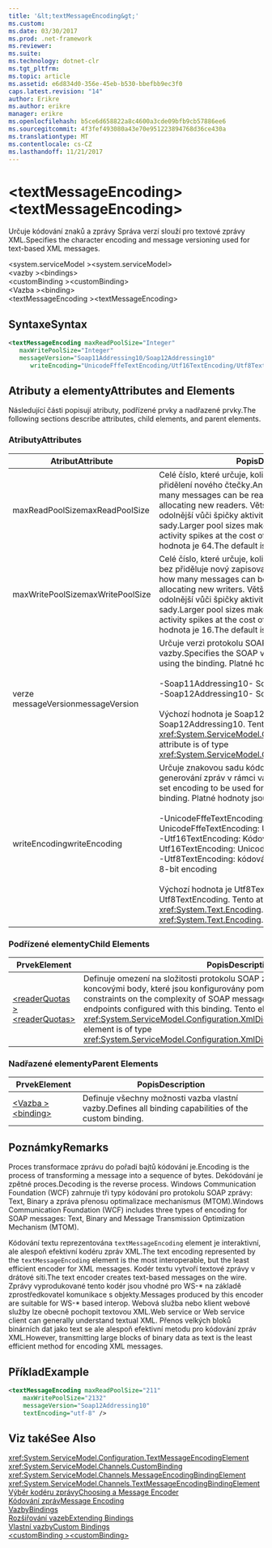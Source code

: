 ```yaml
---
title: '&lt;textMessageEncoding&gt;'
ms.custom: 
ms.date: 03/30/2017
ms.prod: .net-framework
ms.reviewer: 
ms.suite: 
ms.technology: dotnet-clr
ms.tgt_pltfrm: 
ms.topic: article
ms.assetid: e6d834d0-356e-45eb-b530-bbefbb9ec3f0
caps.latest.revision: "14"
author: Erikre
ms.author: erikre
manager: erikre
ms.openlocfilehash: b5ce6d658822a8c4600a3cde09bfb9cb57886ee6
ms.sourcegitcommit: 4f3fef493080a43e70e951223894768d36ce430a
ms.translationtype: MT
ms.contentlocale: cs-CZ
ms.lasthandoff: 11/21/2017
---
```

# <a name="lttextmessageencodinggt"></a><span data-ttu-id="a778e-102">&lt;textMessageEncoding&gt;</span><span class="sxs-lookup"><span data-stu-id="a778e-102">&lt;textMessageEncoding&gt;</span></span>
<span data-ttu-id="a778e-103">Určuje kódování znaků a zprávy Správa verzí slouží pro textové zprávy XML.</span><span class="sxs-lookup"><span data-stu-id="a778e-103">Specifies the character encoding and message versioning used for text-based XML messages.</span></span>  
  
 <span data-ttu-id="a778e-104">\<system.serviceModel ></span><span class="sxs-lookup"><span data-stu-id="a778e-104">\<system.serviceModel></span></span>  
<span data-ttu-id="a778e-105">\<vazby ></span><span class="sxs-lookup"><span data-stu-id="a778e-105">\<bindings></span></span>  
<span data-ttu-id="a778e-106">\<customBinding ></span><span class="sxs-lookup"><span data-stu-id="a778e-106">\<customBinding></span></span>  
<span data-ttu-id="a778e-107">\<Vazba ></span><span class="sxs-lookup"><span data-stu-id="a778e-107">\<binding></span></span>  
<span data-ttu-id="a778e-108">\<textMessageEncoding ></span><span class="sxs-lookup"><span data-stu-id="a778e-108">\<textMessageEncoding></span></span>  
  
## <a name="syntax"></a><span data-ttu-id="a778e-109">Syntaxe</span><span class="sxs-lookup"><span data-stu-id="a778e-109">Syntax</span></span>  
  
```xml  
<textMessageEncoding maxReadPoolSize="Integer"  
   maxWritePoolSize="Integer"  
   messageVersion="Soap11Addressing10/Soap12Addressing10"  
      writeEncoding="UnicodeFffeTextEncoding/Utf16TextEncoding/Utf8TextEncoding" />  
```  
  
## <a name="attributes-and-elements"></a><span data-ttu-id="a778e-110">Atributy a elementy</span><span class="sxs-lookup"><span data-stu-id="a778e-110">Attributes and Elements</span></span>  
 <span data-ttu-id="a778e-111">Následující části popisují atributy, podřízené prvky a nadřazené prvky.</span><span class="sxs-lookup"><span data-stu-id="a778e-111">The following sections describe attributes, child elements, and parent elements.</span></span>  
  
### <a name="attributes"></a><span data-ttu-id="a778e-112">Atributy</span><span class="sxs-lookup"><span data-stu-id="a778e-112">Attributes</span></span>  
  
|<span data-ttu-id="a778e-113">Atribut</span><span class="sxs-lookup"><span data-stu-id="a778e-113">Attribute</span></span>|<span data-ttu-id="a778e-114">Popis</span><span class="sxs-lookup"><span data-stu-id="a778e-114">Description</span></span>|  
|---------------|-----------------|  
|<span data-ttu-id="a778e-115">maxReadPoolSize</span><span class="sxs-lookup"><span data-stu-id="a778e-115">maxReadPoolSize</span></span>|<span data-ttu-id="a778e-116">Celé číslo, které určuje, kolik zpráv lze číst souběžně bez přidělení nového čtečky.</span><span class="sxs-lookup"><span data-stu-id="a778e-116">An integer that specifies how many messages can be read simultaneously without allocating new readers.</span></span> <span data-ttu-id="a778e-117">Větší velikosti fondu se systém odolnější vůči špičky aktivity za cenu větší pracovní sady.</span><span class="sxs-lookup"><span data-stu-id="a778e-117">Larger pool sizes make the system more tolerant to activity spikes at the cost of a larger working set.</span></span> <span data-ttu-id="a778e-118">Výchozí hodnota je 64.</span><span class="sxs-lookup"><span data-stu-id="a778e-118">The default is 64.</span></span>|  
|<span data-ttu-id="a778e-119">maxWritePoolSize</span><span class="sxs-lookup"><span data-stu-id="a778e-119">maxWritePoolSize</span></span>|<span data-ttu-id="a778e-120">Celé číslo, které určuje, kolik zpráv lze najednou odeslat bez přiděluje nový zapisovače.</span><span class="sxs-lookup"><span data-stu-id="a778e-120">An integer that specifies how many messages can be sent simultaneously without allocating new writers.</span></span> <span data-ttu-id="a778e-121">Větší velikosti fondu se systém odolnější vůči špičky aktivity za cenu větší pracovní sady.</span><span class="sxs-lookup"><span data-stu-id="a778e-121">Larger pool sizes make the system more tolerant to activity spikes at the cost of a larger working set.</span></span> <span data-ttu-id="a778e-122">Výchozí hodnota je 16.</span><span class="sxs-lookup"><span data-stu-id="a778e-122">The default is 16.</span></span>|  
|<span data-ttu-id="a778e-123">verze messageVersion</span><span class="sxs-lookup"><span data-stu-id="a778e-123">messageVersion</span></span>|<span data-ttu-id="a778e-124">Určuje verzi protokolu SOAP zprávy odeslané pomocí vazby.</span><span class="sxs-lookup"><span data-stu-id="a778e-124">Specifies the SOAP version of the messages sent using the binding.</span></span> <span data-ttu-id="a778e-125">Platné hodnoty jsou</span><span class="sxs-lookup"><span data-stu-id="a778e-125">Valid values are</span></span><br /><br /> <span data-ttu-id="a778e-126">-Soap11Addressing10</span><span class="sxs-lookup"><span data-stu-id="a778e-126">-   Soap11Addressing10</span></span><br /><span data-ttu-id="a778e-127">-Soap12Addressing10</span><span class="sxs-lookup"><span data-stu-id="a778e-127">-   Soap12Addressing10</span></span><br /><br /> <span data-ttu-id="a778e-128">Výchozí hodnota je Soap12Addressing10.</span><span class="sxs-lookup"><span data-stu-id="a778e-128">The default is Soap12Addressing10.</span></span> <span data-ttu-id="a778e-129">Tento atribut je typu <xref:System.ServiceModel.Channels.MessageVersion>.</span><span class="sxs-lookup"><span data-stu-id="a778e-129">This attribute is of type <xref:System.ServiceModel.Channels.MessageVersion>.</span></span>|  
|<span data-ttu-id="a778e-130">writeEncoding</span><span class="sxs-lookup"><span data-stu-id="a778e-130">writeEncoding</span></span>|<span data-ttu-id="a778e-131">Určuje znakovou sadu kódování má být použit pro generování zpráv v rámci vazby.</span><span class="sxs-lookup"><span data-stu-id="a778e-131">Specifies the character set encoding to be used for emitting messages on the binding.</span></span> <span data-ttu-id="a778e-132">Platné hodnoty jsou</span><span class="sxs-lookup"><span data-stu-id="a778e-132">Valid values are</span></span><br /><br /> <span data-ttu-id="a778e-133">-UnicodeFffeTextEncoding: Unicode BigEndian kódování</span><span class="sxs-lookup"><span data-stu-id="a778e-133">-   UnicodeFffeTextEncoding: Unicode BigEndian encoding</span></span><br /><span data-ttu-id="a778e-134">-Utf16TextEncoding: Kódování Unicode</span><span class="sxs-lookup"><span data-stu-id="a778e-134">-   Utf16TextEncoding: Unicode encoding</span></span><br /><span data-ttu-id="a778e-135">-Utf8TextEncoding: kódování 8bitové</span><span class="sxs-lookup"><span data-stu-id="a778e-135">-   Utf8TextEncoding: 8-bit encoding</span></span><br /><br /> <span data-ttu-id="a778e-136">Výchozí hodnota je Utf8TextEncoding.</span><span class="sxs-lookup"><span data-stu-id="a778e-136">The default is Utf8TextEncoding.</span></span> <span data-ttu-id="a778e-137">Tento atribut je typu <xref:System.Text.Encoding>.</span><span class="sxs-lookup"><span data-stu-id="a778e-137">This attribute is of type <xref:System.Text.Encoding>.</span></span>|  
  
### <a name="child-elements"></a><span data-ttu-id="a778e-138">Podřízené elementy</span><span class="sxs-lookup"><span data-stu-id="a778e-138">Child Elements</span></span>  
  
|<span data-ttu-id="a778e-139">Prvek</span><span class="sxs-lookup"><span data-stu-id="a778e-139">Element</span></span>|<span data-ttu-id="a778e-140">Popis</span><span class="sxs-lookup"><span data-stu-id="a778e-140">Description</span></span>|  
|-------------|-----------------|  
|[<span data-ttu-id="a778e-141">\<readerQuotas ></span><span class="sxs-lookup"><span data-stu-id="a778e-141">\<readerQuotas></span></span>](http://msdn.microsoft.com/library/3e5e42ff-cef8-478f-bf14-034449239bfd)|<span data-ttu-id="a778e-142">Definuje omezení na složitosti protokolu SOAP zprávy, které lze zpracovat koncovými body, které jsou konfigurovány pomocí této vazby.</span><span class="sxs-lookup"><span data-stu-id="a778e-142">Defines the constraints on the complexity of SOAP messages that can be processed by endpoints configured with this binding.</span></span> <span data-ttu-id="a778e-143">Tento element je typu <xref:System.ServiceModel.Configuration.XmlDictionaryReaderQuotasElement>.</span><span class="sxs-lookup"><span data-stu-id="a778e-143">This element is of type <xref:System.ServiceModel.Configuration.XmlDictionaryReaderQuotasElement>.</span></span>|  
  
### <a name="parent-elements"></a><span data-ttu-id="a778e-144">Nadřazené elementy</span><span class="sxs-lookup"><span data-stu-id="a778e-144">Parent Elements</span></span>  
  
|<span data-ttu-id="a778e-145">Prvek</span><span class="sxs-lookup"><span data-stu-id="a778e-145">Element</span></span>|<span data-ttu-id="a778e-146">Popis</span><span class="sxs-lookup"><span data-stu-id="a778e-146">Description</span></span>|  
|-------------|-----------------|  
|[<span data-ttu-id="a778e-147">\<Vazba ></span><span class="sxs-lookup"><span data-stu-id="a778e-147">\<binding></span></span>](../../../../../docs/framework/misc/binding.md)|<span data-ttu-id="a778e-148">Definuje všechny možnosti vazba vlastní vazby.</span><span class="sxs-lookup"><span data-stu-id="a778e-148">Defines all binding capabilities of the custom binding.</span></span>|  
  
## <a name="remarks"></a><span data-ttu-id="a778e-149">Poznámky</span><span class="sxs-lookup"><span data-stu-id="a778e-149">Remarks</span></span>  
 <span data-ttu-id="a778e-150">Proces transformace zprávu do pořadí bajtů kódování je.</span><span class="sxs-lookup"><span data-stu-id="a778e-150">Encoding is the process of transforming a message into a sequence of bytes.</span></span> <span data-ttu-id="a778e-151">Dekódování je zpětné proces.</span><span class="sxs-lookup"><span data-stu-id="a778e-151">Decoding is the reverse process.</span></span> <span data-ttu-id="a778e-152">Windows Communication Foundation (WCF) zahrnuje tři typy kódování pro protokolu SOAP zprávy: Text, Binary a zpráva přenosu optimalizace mechanismus (MTOM).</span><span class="sxs-lookup"><span data-stu-id="a778e-152">Windows Communication Foundation (WCF) includes three types of encoding for SOAP messages: Text, Binary and Message Transmission Optimization Mechanism (MTOM).</span></span>  
  
 <span data-ttu-id="a778e-153">Kódování textu reprezentována `textMessageEncoding` element je interaktivní, ale alespoň efektivní kodéru zpráv XML.</span><span class="sxs-lookup"><span data-stu-id="a778e-153">The text encoding represented by the `textMessageEncoding` element is the most interoperable, but the least efficient encoder for XML messages.</span></span>  <span data-ttu-id="a778e-154">Kodér textu vytvoří textové zprávy v drátové síti.</span><span class="sxs-lookup"><span data-stu-id="a778e-154">The text encoder creates text-based messages on the wire.</span></span> <span data-ttu-id="a778e-155">Zprávy vyprodukované tento kodér jsou vhodné pro WS-* na základě zprostředkovatel komunikace s objekty.</span><span class="sxs-lookup"><span data-stu-id="a778e-155">Messages produced by this encoder are suitable for WS-* based interop.</span></span> <span data-ttu-id="a778e-156">Webová služba nebo klient webové služby lze obecně pochopit textovou XML.</span><span class="sxs-lookup"><span data-stu-id="a778e-156">Web service or Web service client can generally understand textual XML.</span></span> <span data-ttu-id="a778e-157">Přenos velkých bloků binárních dat jako text se ale alespoň efektivní metodu pro kódování zpráv XML.</span><span class="sxs-lookup"><span data-stu-id="a778e-157">However, transmitting large blocks of binary data as text is the least efficient method for encoding XML messages.</span></span>  
  
## <a name="example"></a><span data-ttu-id="a778e-158">Příklad</span><span class="sxs-lookup"><span data-stu-id="a778e-158">Example</span></span>  
  
```xml  
<textMessageEncoding maxReadPoolSize="211"  
    maxWritePoolSize="2132"  
    messageVersion="Soap12Addressing10"  
    textEncoding="utf-8" />  
```  
  
## <a name="see-also"></a><span data-ttu-id="a778e-159">Viz také</span><span class="sxs-lookup"><span data-stu-id="a778e-159">See Also</span></span>  
 <xref:System.ServiceModel.Configuration.TextMessageEncodingElement>  
 <xref:System.ServiceModel.Channels.CustomBinding>  
 <xref:System.ServiceModel.Channels.MessageEncodingBindingElement>  
 <xref:System.ServiceModel.Channels.TextMessageEncodingBindingElement>  
 [<span data-ttu-id="a778e-160">Výběr kodéru zprávy</span><span class="sxs-lookup"><span data-stu-id="a778e-160">Choosing a Message Encoder</span></span>](../../../../../docs/framework/wcf/feature-details/choosing-a-message-encoder.md)  
 [<span data-ttu-id="a778e-161">Kódování zpráv</span><span class="sxs-lookup"><span data-stu-id="a778e-161">Message Encoding</span></span>](../../../../../docs/framework/configure-apps/file-schema/wcf/message-encoding.md)  
 [<span data-ttu-id="a778e-162">Vazby</span><span class="sxs-lookup"><span data-stu-id="a778e-162">Bindings</span></span>](../../../../../docs/framework/wcf/bindings.md)  
 [<span data-ttu-id="a778e-163">Rozšiřování vazeb</span><span class="sxs-lookup"><span data-stu-id="a778e-163">Extending Bindings</span></span>](../../../../../docs/framework/wcf/extending/extending-bindings.md)  
 [<span data-ttu-id="a778e-164">Vlastní vazby</span><span class="sxs-lookup"><span data-stu-id="a778e-164">Custom Bindings</span></span>](../../../../../docs/framework/wcf/extending/custom-bindings.md)  
 [<span data-ttu-id="a778e-165">\<customBinding ></span><span class="sxs-lookup"><span data-stu-id="a778e-165">\<customBinding></span></span>](../../../../../docs/framework/configure-apps/file-schema/wcf/custombinding.md)
